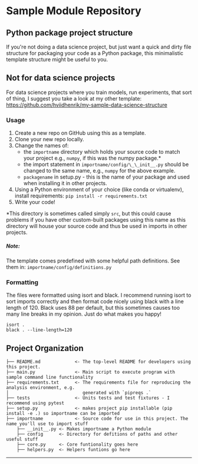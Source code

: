 Sample Module Repository
========================

## Python package project structure

If you're not doing a data science project, but just want a quick and dirty file structure for packaging your code as a
Python package, this minimalistic template structure might be useful to you.


## Not for data science projects

For data science projects where you train models, run experiments, 
that sort of thing, I suggest you take a look at my other template:
https://github.com/hviidhenrik/my-sample-data-science-structure

### Usage

1. Create a new repo on GitHub using this as a template.
2. Clone your new repo locally.
3. Change the names of: 
   - the `importname` directory which holds your source code to match your project e.g., `numpy`, 
     if this was the numpy package.*
   - the import statement in `importname/config/\_\_init__.py` should be changed to the same 
     name, e.g., `numpy` for the above example.  
   - `packagename` in setup.py - this is the name of your package and used when installing it in 
     other projects.
4. Using a Python environment of your choice (like conda or virtualenv), install requirements: 
   `pip install -r requirements.txt`
5. Write your code!

*This directory is sometimes called simply `src`, but this could cause problems if you have other custom-built 
packages using this name as this directory will house your source code and thus be used in imports in other projects.

##### Note:

The template comes predefined with some helpful path definitions. See them in: `importname/config/definitions.py`

### Formatting
The files were formatted using isort and black. I recommend running isort to sort imports correctly 
and then format code nicely using black with a line length of 120. Black uses 88 per default, 
but this sometimes causes too many line breaks in my opinion. Just do what makes you happy!

    isort .
    black . --line-length=120

Project Organization
------------

    ├── README.md             <- The top-level README for developers using this project.
    ├── main.py               <- Main script to execute program with sample command line functionality 
    ├── requirements.txt      <- The requirements file for reproducing the analysis environment, e.g.
    │                            generated with `pipreqs .`
    ├── tests                 <- Units tests and test fixtures - I recommend using pytest 
    ├── setup.py              <- makes project pip installable (pip install -e .) so importname can be imported
    ├── importname            <- Source code for use in this project. The name you'll use to import stuff
        ├── __init__.py <- Makes importname a Python module
        ├── config      <- Directory for defitions of paths and other useful stuff
        ├── core.py     <- Core funtionality goes here
        ├── helpers.py  <- Helpers funtions go here



--------
